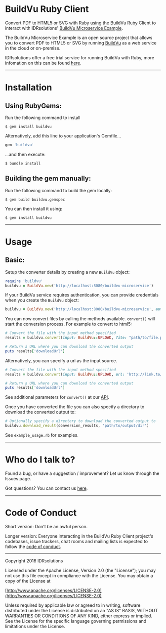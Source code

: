 # BuildVu Ruby Client #

Convert PDF to HTML5 or SVG with Ruby using the BuildVu Ruby Client to interact with IDRsolutions' [BuildVu Microservice Example](https://github.com/idrsolutions/buildvu-microservice-example).

The BuildVu Microservice Example is an open source project that allows you to convert PDF to HTML5 or SVG by running [BuildVu](https://www.idrsolutions.com/buildvu/) as a web service in the cloud or on-premise.

IDRsolutions offer a free trial service for running BuildVu with Ruby, more infomation on this can be found [here](https://www.idrsolutions.com/buildvu/convert-pdf-in-ruby/).

-----

# Installation #

## Using RubyGems: ##

Run the following command to install

    $ gem install buildvu

Alternatively, add this line to your application's Gemfile...

```ruby
gem 'buildvu'
```

...and then execute:

    $ bundle install

## Building the gem manually: ##

Run the following command to build the gem locally:

    $ gem build buildvu.gemspec

You can then install it using:

    $ gem install buildvu  

-----

# Usage #

## Basic: #

Setup the converter details by creating a new `BuildVu` object:
```ruby
require 'buildvu'
buildvu = BuildVu.new('http://localhost:8080/buildvu-microservice')
```

If your BuildVu service requires authentication, you can provide credentials when you create the `BuildVu` object:

```ruby
buildvu = BuildVu.new('http://localhost:8080/buildvu-microservice', auth: {login: 'username', pass: 'password'})
```


You can now convert files by calling the methods available. `convert()` will start the conversion process. For example to convert to html5:
```ruby
# Convert the file with the input method specified
results = buildvu.convert(input: BuildVu::UPLOAD, file: "path/to/file.pdf")

# Return a URL where you can download the converted output
puts results['downloadUrl']
```
Alternatively, you can specify a url as the input source.
```ruby
# Convert the file with the input method specified
results = buildvu.convert(input: BuildVu::UPLOAD, url: 'http://link.to/file.pdf')

# Return a URL where you can download the converted output
puts results['downloadUrl']
```
See additional parameters for `convert()` at our [API](https://github.com/idrsolutions/buildvu-microservice-example/blob/master/API.md).
 
Once you have converted the file you can also specify a directory to download the converted output to:
```ruby
# Optionally specify a directory to download the converted output to
buildvu.download_result(conversion_results, 'path/to/output/dir')
```

See `example_usage.rb` for examples.

-----

# Who do I talk to? #

Found a bug, or have a suggestion / improvement? Let us know through the Issues page.

Got questions? You can contact us [here](https://idrsolutions.zendesk.com/hc/en-us/requests/new).

-----

# Code of Conduct #

Short version: Don't be an awful person.

Longer version: Everyone interacting in the BuildVu Ruby Client project's codebases, issue trackers, chat rooms and mailing lists is expected to follow the [code of conduct](CODE_OF_CONDUCT.md).  

-----
Copyright 2018 IDRsolutions

Licensed under the Apache License, Version 2.0 (the "License");
you may not use this file except in compliance with the License.
You may obtain a copy of the License at

[http://www.apache.org/licenses/LICENSE-2.0](http://www.apache.org/licenses/LICENSE-2.0)

Unless required by applicable law or agreed to in writing, software
distributed under the License is distributed on an "AS IS" BASIS,
WITHOUT WARRANTIES OR CONDITIONS OF ANY KIND, either express or implied.
See the License for the specific language governing permissions and
limitations under the License.
